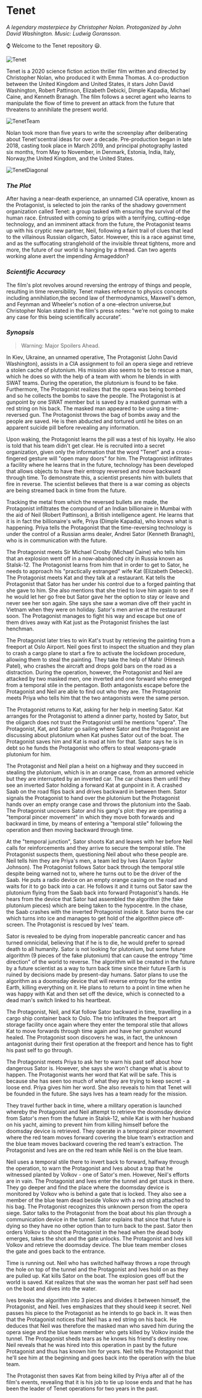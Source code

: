 # **Tenet**
*A legendary masterpiece by Christopher Nolan. Protoganized by John David Washington. Music: Ludwig Goransson.*

⌚ Welcome to the Tenet repository 😃.

![Tenet](https://user-images.githubusercontent.com/71959277/122685014-8ea1e000-d1f8-11eb-85d4-30828cb1745a.jpg)

Tenet is a 2020 science fiction action thriller film written and directed by Christopher Nolan, who produced it with Emma Thomas. A co-production between the United Kingdom and United States, it stars John David Washington, Robert Pattinson, Elizabeth Debicki, Dimple Kapadia, Michael Caine, and Kenneth Branagh. The film follows a secret agent who learns to manipulate the flow of time to prevent an attack from the future that threatens to annihilate the present world.

![TenetTeam](https://user-images.githubusercontent.com/71959277/122685032-a24d4680-d1f8-11eb-95ce-f651cf2367dd.jpg)

Nolan took more than five years to write the screenplay after deliberating about Tenet'scentral ideas for over a decade. Pre-production began in late 2018, casting took place in March 2019, and principal photography lasted six months, from May to November, in Denmark, Estonia, India, Italy, Norway,the United Kingdom, and the United States.
 
![TenetDiagonal](https://user-images.githubusercontent.com/71959277/122685020-9a8da200-d1f8-11eb-9868-048fdd4ba82b.jpg)

### *The Plot*
After having a near-death experience, an unnamed CIA operative, known as
the Protagonist, is selected to join the ranks of the shadowy 
government organization called Tenet: a group tasked with ensuring the 
survival of the human race. Entrusted with coming to grips with a 
terrifying, cutting-edge technology, and an imminent attack from the 
future, the Protagonist teams up with his cryptic new partner, Neil, 
following a faint trail of clues that lead to the villainous Russian 
oligarch, Sator. However, this is a race against time, and as the 
suffocating stranglehold of the invisible threat tightens, more and 
more, the future of our world is hanging by a thread. Can two agents 
working alone avert the impending Armageddon?

### *Scientific Accuracy*
The film's plot revolves around reversing the entropy of things and people, resulting in time reversibility. Tenet makes reference to physics concepts including annihilation,the second law of thermodynamics, Maxwell's demon, and Feynman and Wheeler's notion of a  one-electron universe,but Christopher Nolan stated in the film's press notes: "we’re not going to make any case for this being scientifically accurate”.

### *Synopsis*
> Warning: Major Spoilers Ahead.

In Kiev, Ukraine, an unnamed operative, The Protagonist (John David 
Washington), assists in a CIA assignment to foil an opera siege and 
retrieve a stolen cache of plutonium. His mission also seems to be to 
rescue a man, which he does so with the help of a team with whom he 
blends in with SWAT teams. During the operation, the plutonium is found 
to be fake. Furthermore, The Protagonist realizes that the opera was 
being bombed and so he collects the bombs to save the people. The 
Protagonist is at gunpoint by one SWAT member but is saved by a masked 
gunman with a red string on his back. The masked man appeared to be 
using a time-reversed gun. The Protagonist throws the bag of bombs away 
and the people are saved. He is then abducted and tortured until he 
bites on an apparent suicide pill before revealing any information.

Upon waking, the Protagonist learns the pill was a test of his loyalty. He 
also is told that his team didn't get clear. He is recruited into a 
secret organization, given only the information that the word "Tenet" 
and a cross-fingered gesture will "open many doors" for him. The 
Protagonist infiltrates a facility where he learns that in the future, 
technology has been developed that allows objects to have their entropy 
reversed and move backward through time. To demonstrate this, a 
scientist presents him with bullets that fire in reverse. The scientist 
believes that there is a war coming as objects are being streamed back 
in time from the future.

Tracking the metal from which the 
reversed bullets are made, the Protagonist infiltrates the compound of 
an Indian billionaire in Mumbai with the aid of Neil (Robert Pattinson),
 a British intelligence agent. He learns that it is in fact the 
billionaire's wife, Priya (Dimple Kapadia), who knows what is happening.
 Priya tells the Protagonist that the time-reversing technology is under
 the control of a Russian arms dealer, Andrei Sator (Kenneth Branagh), 
who is in communication with the future.

The Protagonist meets 
Sir Michael Crosby (Michael Caine) who tells him that an explosion went 
off in a now-abandoned city in Russia known as Stalsk-12. The 
Protagonist learns from him that in order to get to Sator, he needs to 
approach his "practically estranged" wife Kat (Elizabeth Debecki). The 
Protagonist meets Kat and they talk at a restaurant. Kat tells the 
Protagonist that Sator has her under his control due to a forged 
painting that she gave to him. She also mentions that she tried to love 
him again to see if he would let her go free but Sator gave her the 
option to stay or leave and never see her son again. She says she saw a 
woman dive off their yacht in Vietnam when they were on holiday. Sator's
 men arrive at the restaurant soon. The Protagonist manages to fight his
 way and escape but one of them drives away with Kat just as the 
Protagonist finishes the last henchman.

The Protagonist later 
tries to win Kat's trust by retrieving the painting from a freeport at 
Oslo Airport. Neil goes first to inspect the situation and they plan to 
crash a cargo plane to start a fire to activate the lockdown procedure, 
allowing them to steal the painting. They take the help of Mahir (Himesh
 Patel), who crashes the aircraft and drops gold bars on the road as a 
distraction. During the operation, however, the Protagonist and Neil are
 attacked by two masked men, one inverted and one forward who emerged 
from a temporal stile in the pentagon. Both antagonists escape before 
the Protagonist and Neil are able to find out who they are. The 
Protagonist meets Priya who tells him that the two antagonists were the 
same person.

The Protagonist returns to Kat, asking for her help 
in meeting Sator. Kat arranges for the Protagonist to attend a dinner 
party, hosted by Sator, but the oligarch does not trust the Protagonist 
until he mentions "opera". The Protagonist, Kat, and Sator go sailing 
where Sator and the Protagonist are discussing about plutonium when Kat 
pushes Sator out of the boat. The Protagonist saves him and Kat is mad 
at him for that. Sator says he is in debt so he funds the Protagonist 
who offers to steal weapons-grade plutonium for him.

The 
Protagonist and Neil plan a heist on a highway and they succeed in 
stealing the plutonium, which is in an orange case, from an armored 
vehicle but they are interrupted by an inverted car. The car chases them
 until they see an inverted Sator holding a forward Kat at gunpoint in 
it. A crashed Saab on the road flips back and drives backward in between
 them. Sator signals the Protagonist to hand over the plutonium but the 
Protagonist hands over an empty orange case and throws the plutonium 
into the Saab. The Protagonist uncovers Sator and his gang's plot: they 
are operating a "temporal pincer movement" in which they move both 
forwards and backward in time, by means of entering a "temporal stile" 
following the operation and then moving backward through time.

At
 the "temporal junction", Sator shoots Kat and leaves with her before 
Neil calls for reinforcements and they arrive to secure the temporal 
stile. The Protagonist suspects them, questioning Neil about who these 
people are. Neil tells him they are Priya's men, a team led by Ives 
(Aaron Taylor Johnson). The Protagonist follows Sator back through the 
temporal stile despite being warned not to, where he turns out to be the
 driver of the Saab. He puts a radio device on an empty orange casing on
 the road and waits for it to go back into a car. He follows it and it 
turns out Sator saw the plutonium flying from the Saab back into forward
 Protagonist's hands. He hears from the device that Sator had assembled 
the algorithm (the fake plutonium pieces) which are being taken to the 
hypocentre. In the chase, the Saab crashes with the inverted Protagonist
 inside it. Sator burns the car which turns into ice and manages to get 
hold of the algorithm piece off-screen. The Protagonist is rescued by 
Ives' team.

Sator is revealed to be dying from inoperable 
pancreatic cancer and has turned omnicidal, believing that if he is to 
die, he would prefer to spread death to all humanity. Sator is not 
looking for plutonium, but some future algorithm (9 pieces of the fake 
plutonium) that can cause the entropy "time direction" of the world to 
reverse. The algorithm will be created in the future by a future 
scientist as a way to turn back time since their future Earth is ruined 
by decisions made by present-day humans. Sator plans to use the 
algorithm as a doomsday device that will reverse entropy for the entire 
Earth, killing everything on it. He plans to return to a point in time 
when he was happy with Kat and then set off the device, which is 
connected to a dead man's switch linked to his heartbeat.

The 
Protagonist, Neil, and Kat follow Sator backward in time, travelling in a
 cargo ship container back to Oslo. The trio infiltrates the freeport 
art storage facility once again where they enter the temporal stile that
 allows Kat to move forwards through time again and have her gunshot 
wound healed. The Protagonist soon discovers he was, in fact, the 
unknown antagonist during their first operation at the freeport and 
hence has to fight his past self to go through.

The Protagonist 
meets Priya to ask her to warn his past self about how dangerous Sator 
is. However, she says she won't change what is about to happen. The 
Protagonist wants her word that Kat will be safe. This is because she 
has seen too much of what they are trying to keep secret - a loose end. 
Priya gives him her word. She also reveals to him that Tenet will be 
founded in the future. She says Ives has a team ready for the mission.

They
 travel further back in time, where a military operation is launched 
whereby the Protagonist and Neil attempt to retrieve the doomsday device
 from Sator's men from the future in Stalsk-12, while Kat is with her 
husband on his yacht, aiming to prevent him from killing himself before 
the doomsday device is retrieved. They operate in a temporal pincer 
movement where the red team moves forward covering the blue team's 
extraction and the blue team moves backward covering the red team's 
extraction. The Protagonist and Ives are on the red team while Neil is 
on the blue team.

Neil uses a temporal stile there to invert back
 to forward, halfway through the operation, to warn the Protagonist and 
Ives about a trap that he witnessed planted by Volkov - one of Sator's 
men. However, Neil's efforts are in vain. The Protagonist and Ives enter
 the tunnel and get stuck in there. They go deeper and find the place 
where the doomsday device is monitored by Volkov who is behind a gate 
that is locked. They also see a member of the blue team dead beside 
Volkov with a red string attached to his bag. The Protagonist recognizes
 this unknown person from the opera siege. Sator talks to the 
Protagonist from the boat about his plan through a communication device 
in the tunnel. Sator explains that since that future is dying so they 
have no other option than to turn back to the past. Sator then orders 
Volkov to shoot the Protagonist in the head when the dead body emerges, 
takes the shot and the gate unlocks. The Protagonist and Ives kill 
Volkov and retrieve the doomsday device. The blue team member closes the
 gate and goes back to the entrance.

Time is running out. Neil 
who has switched halfway throws a rope through the hole on top of the 
tunnel and the Protagonist and Ives hold on as they are pulled up. Kat 
kills Sator on the boat. The explosion goes off but the world is saved. 
Kat realizes that she was the woman her past self had seen on the boat 
and dives into the water.

Ives breaks the algorithm into 3 pieces
 and divides it between himself, the Protagonist, and Neil. Ives 
emphasizes that they should keep it secret. Neil passes his piece to the
 Protagonist as he intends to go back in. It was then that the 
Protagonist notices that Neil has a red string on his back. He deduces 
that Neil was therefore the masked man who saved him during the opera 
siege and the blue team member who gets killed by Volkov inside the 
tunnel. The Protagonist sheds tears as he knows his friend's destiny 
now. Neil reveals that he was hired into this operation in past by the 
future Protagonist and thus has known him for years. Neil tells the 
Protagonist that he'll see him at the beginning and goes back into the 
operation with the blue team.

The Protagonist then saves Kat from
 being killed by Priya after all of the film's events, revealing that it
 is his job to tie up loose ends and that he has been the leader of 
Tenet operations for two years in the past.
